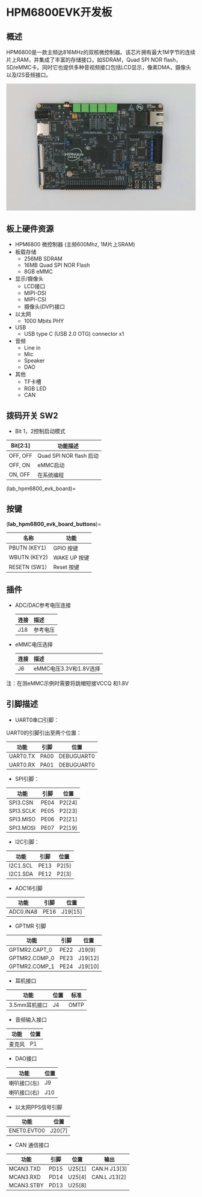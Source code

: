 # HPM6800EVK开发板

## 概述

HPM6800是一款主频达816MHz的双核微控制器。该芯片拥有最大1M字节的连续片上RAM，并集成了丰富的存储接口，如SDRAM，Quad SPI NOR flash， SD/eMMC卡。同时它也提供多种音视频接口包括LCD显示，像素DMA，摄像头以及I2S音频接口。

 ![hpm6800evk](doc/hpm6800evk.png "hpm6800evk")

## 板上硬件资源

- HPM6800 微控制器 (主频600Mhz, 1M片上SRAM)
- 板载存储
  - 256MB SDRAM
  - 16MB Quad SPI NOR Flash
  - 8GB eMMC
- 显示/摄像头
  - LCD接口
  - MIPI-DSI
  - MIPI-CSI
  - 摄像头(DVP)接口
- 以太网
  - 1000 Mbits PHY
- USB
  - USB type C (USB 2.0 OTG) connector x1
- 音频
  - Line in
  - Mic
  - Speaker
  - DAO
- 其他
  - TF卡槽
  - RGB LED
  - CAN

## 拨码开关 SW2

- Bit 1，2控制启动模式

| Bit[2:1] | 功能描述                |
| -------- | ----------------------- |
| OFF, OFF | Quad SPI NOR flash 启动 |
| OFF, ON  | eMMC启动                |
| ON, OFF  | 在系统编程              |

(lab_hpm6800_evk_board)=

## 按键

(**lab_hpm6800_evk_board_buttons**)=

| 名称         | 功能                                  |
| ------------ | ------------------------------------- |
| PBUTN (KEY1) | GPIO 按键                             |
| WBUTN (KEY2) | WAKE UP 按键                          |
| RESETN (SW1) | Reset 按键                            |

## 插件

- ADC/DAC参考电压连接

  | 连接 | 描述        |
  | ---- | ----------- |
  | J18 | 参考电压 |

- eMMC电压选择

  | 连接 | 描述        |
  | ---- | ----------- |
  | J6 | eMMC电压3.3V和1.8V选择 |
注：在测eMMC示例时需要将跳帽短接VCCQ 和1.8V

## 引脚描述

- UART0串口引脚：

 UART0的引脚引出至两个位置：

| 功能     | 引脚 |   位置     |
| -------- | ---- |  --------- |
| UART0.TX | PA00 | DEBUGUART0 |
| UART0.RX | PA01 | DEBUGUART0 |

- SPI引脚：

| 功能      | 引脚 | 位置    |
| --------- | ---- | ------- |
| SPI3.CSN  | PE04 | P2[24]  |
| SPI3.SCLK | PE05 | P2[23]  |
| SPI3.MISO | PE06 | P2[21]  |
| SPI3.MOSI | PE07 | P2[19]  |

- I2C引脚：

| 功能     | 引脚 | 位置   |
| -------- | ---- | ------ |
| I2C1.SCL | PE13 | P2[5] |
| I2C1.SDA | PE12 | P2[3] |

- ADC16引脚

| 功能          | 引脚  | 位置    |
| ------------- | ----- | ------- |
| ADC0.INA8     | PE16  | J19[15]  |

- GPTMR 引脚

| 功能          | 引脚  | 位置    |
| ------------- | ----- | ------- |
| GPTMR2.CAPT_0 | PE22  | J19[9]  |
| GPTMR2.COMP_0 | PE23  | J19[12] |
| GPTMR2.COMP_1 | PE24  | J19[10] |

- 耳机接口

| 功能          | 位置 | 标准 |
| ------------- | ---- | ---- |
| 3.5mm耳机接口 | J4  | OMTP |

- 音频输入接口

| 功能   | 位置 |
| ------ | ---- |
| 麦克风 | P1   |

- DAO接口

| 功能     | 位置 |
| -------- | ---- |
| 喇叭接口(左) | J9  |
| 喇叭接口(右) | J10  |

- 以太网PPS信号引脚

| 功能        | 位置   |
| ----------- | ------ |
| ENET0.EVTO0 | J20[7]   |

- CAN 通信接口

| 功能       | 引脚    | 位置   |  输出        |
| -----------| ------ | -----  | -----------  |
| MCAN3.TXD  | PD15   | U25[1] | CAN.H J13[3] |
| MCAN3.RXD  | PD14   | U25[4] | CAN.L J13[2] |
| MCAN3.STBY | PD13   | U25[8] |              |
